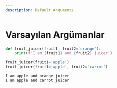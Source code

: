 ```yaml
---
description: Default Arguments
---
```


# Varsayılan Argümanlar

```python
def fruit_juicer(fruit1, fruit2='orange'):
    print(f'I am {fruit1} and {fruit2} juicer')

fruit_juicer(fruit1='apple')
fruit_juicer(fruit1='apple', fruit2='carrot')
```

```
I am apple and orange juicer
I am apple and carrot juicer
```
